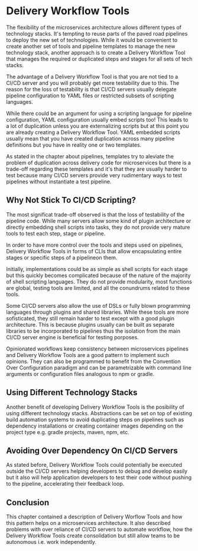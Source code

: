 # Delivery Workflow Tools

The flexibility of the microservices architecture allows different
types of technology stacks. It's tempting to reuse parts of the paved
road pipelines to deploy the new set of technologies. While it would
be convenient to create another set of tools and pipeline templates to
manage the new technology stack, another approach is to create a
Delivery Workflow Tool that manages the required or duplicated steps
and stages for all sets of tech stacks.

The advantage of a Delivery Workflow Tool is that you are not tied to
a CI/CD server and you will probably get more testability due to this.
The reason for the loss of testability is that CI/CD servers usually
delegate pipeline configuration to YAML files or restricted subsets
of scripting languages.

While there could be an argument for using a scripting language for
pipeline configuration, YAML configuration usually embed scripts too!
This leads to a lot of duplication unless you are externalizing scripts
but at this point you are already creating a Delivery Workflow Tool.
YAML embedded scripts usually mean that you have created duplication
across many pipeline definitions but you have in reality one or two
templates.

As stated in the chapter about pipelines, templates try to aleviate
the problem of duplication across delivery code for microservices but
there is a trade-off regarding these templates and it's that they are
usually harder to test because many CI/CD servers provide very
rudimentary ways to test pipelines without instantiate a test pipeline.

## Why Not Stick To CI/CD Scripting?

The most significat trade-off observed is that the loss of testability
of the pipeline code. While many servers allow some kind of plugin
architecture or directly embedding shell scripts into tasks, they do
not provide very mature tools to test each step, stage or pipeline.

In order to have more control over the tools and steps used on
pipelines, Delivery Workflow Tools in forms of CLIs that allow
encapsulating entire stages or specific steps of a pipelineon them.

Initially, implementations could be as simple as shell scripts for each
stage but this quickly becomes complicated because of the nature of the
majority of shell scripting languages. They do not provide modularity,
most functions are global, testing tools are limited, and all the
conundrums related to these tools.

Some CI/CD servers also allow the use of DSLs or fully blown
programming languages through plugins and shared libraries. While
these tools are more sofisticated, they still remain harder to test
except with a good plugin architecture. This is because plugins
usually can be built as separate libraries to be incorporated to
pipelines thus the isolation from the main CI/CD server engine is
beneficial for testing porposes.

Opinionated workflows keep consistency between microservices pipelines
and Delivery Workflow Tools are a good pattern to implement such
opinions. They can also be programmed to benefit from the Convention
Over Configuration paradigm and can be parametrizable with command
line arguments or configuration files analogous to npm or gradle.

## Using Different Technology Stacks

Another benefit of developing Delivery Workflow Tools is the posibility
of using different technology stacks. Abstractions can be set on top
of existing build automation systems to avoid duplicating steps on
pipelines such as dependency installations or creating container images
depending on the project type e.g. gradle projects, maven, npm, etc.

## Avoiding Over Dependency On CI/CD Servers

As stated before, Delivery Workflow Tools could potentially be executed
outside the CI/CD servers helping developers to debug and develop
easily but it also will help application developers to test their code
without pushing to the pipeline, accelerating their feedback loop.


## Conclusion

This chapter contained a description of Delivery Worflow Tools and how
this pattern helps on a microservices architecture. It also described
problems with over reliance of CI/CD servers to automate workflow,
how the Delivery Workflow Tools create consolidation but still allow
teams to be autonomous i.e. work independently.
